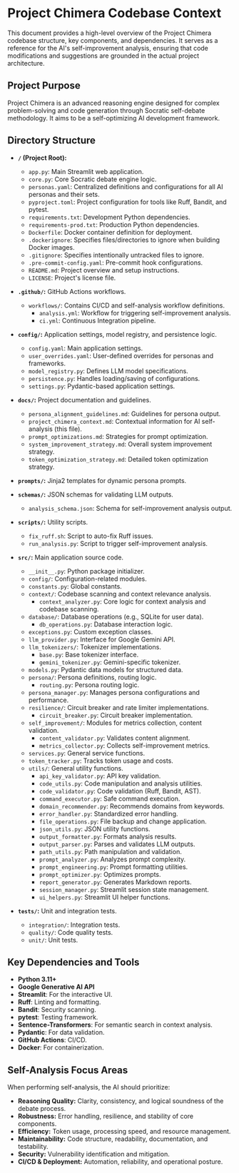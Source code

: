 # Project Chimera Codebase Context

This document provides a high-level overview of the Project Chimera codebase structure, key components, and dependencies. It serves as a reference for the AI's self-improvement analysis, ensuring that code modifications and suggestions are grounded in the actual project architecture.

## Project Purpose
Project Chimera is an advanced reasoning engine designed for complex problem-solving and code generation through Socratic self-debate methodology. It aims to be a self-optimizing AI development framework.

## Directory Structure

- **`/` (Project Root):**
  - `app.py`: Main Streamlit web application.
  - `core.py`: Core Socratic debate engine logic.
  - `personas.yaml`: Centralized definitions and configurations for all AI personas and their sets.
  - `pyproject.toml`: Project configuration for tools like Ruff, Bandit, and pytest.
  - `requirements.txt`: Development Python dependencies.
  - `requirements-prod.txt`: Production Python dependencies.
  - `Dockerfile`: Docker container definition for deployment.
  - `.dockerignore`: Specifies files/directories to ignore when building Docker images.
  - `.gitignore`: Specifies intentionally untracked files to ignore.
  - `.pre-commit-config.yaml`: Pre-commit hook configurations.
  - `README.md`: Project overview and setup instructions.
  - `LICENSE`: Project's license file.

- **`.github/`:** GitHub Actions workflows.
  - `workflows/`: Contains CI/CD and self-analysis workflow definitions.
    - `analysis.yml`: Workflow for triggering self-improvement analysis.
    - `ci.yml`: Continuous Integration pipeline.

- **`config/`:** Application settings, model registry, and persistence logic.
  - `config.yaml`: Main application settings.
  - `user_overrides.yaml`: User-defined overrides for personas and frameworks.
  - `model_registry.py`: Defines LLM model specifications.
  - `persistence.py`: Handles loading/saving of configurations.
  - `settings.py`: Pydantic-based application settings.

- **`docs/`:** Project documentation and guidelines.
  - `persona_alignment_guidelines.md`: Guidelines for persona output.
  - `project_chimera_context.md`: Contextual information for AI self-analysis (this file).
  - `prompt_optimizations.md`: Strategies for prompt optimization.
  - `system_improvement_strategy.md`: Overall system improvement strategy.
  - `token_optimization_strategy.md`: Detailed token optimization strategy.

- **`prompts/`:** Jinja2 templates for dynamic persona prompts.

- **`schemas/`:** JSON schemas for validating LLM outputs.
  - `analysis_schema.json`: Schema for self-improvement analysis output.

- **`scripts/`:** Utility scripts.
  - `fix_ruff.sh`: Script to auto-fix Ruff issues.
  - `run_analysis.py`: Script to trigger self-improvement analysis.

- **`src/`:** Main application source code.
  - `__init__.py`: Python package initializer.
  - `config/`: Configuration-related modules.
  - `constants.py`: Global constants.
  - `context/`: Codebase scanning and context relevance analysis.
    - `context_analyzer.py`: Core logic for context analysis and codebase scanning.
  - `database/`: Database operations (e.g., SQLite for user data).
    - `db_operations.py`: Database interaction logic.
  - `exceptions.py`: Custom exception classes.
  - `llm_provider.py`: Interface for Google Gemini API.
  - `llm_tokenizers/`: Tokenizer implementations.
    - `base.py`: Base tokenizer interface.
    - `gemini_tokenizer.py`: Gemini-specific tokenizer.
  - `models.py`: Pydantic data models for structured data.
  - `persona/`: Persona definitions, routing logic.
    - `routing.py`: Persona routing logic.
  - `persona_manager.py`: Manages persona configurations and performance.
  - `resilience/`: Circuit breaker and rate limiter implementations.
    - `circuit_breaker.py`: Circuit breaker implementation.
  - `self_improvement/`: Modules for metrics collection, content validation.
    - `content_validator.py`: Validates content alignment.
    - `metrics_collector.py`: Collects self-improvement metrics.
  - `services.py`: General service functions.
  - `token_tracker.py`: Tracks token usage and costs.
  - `utils/`: General utility functions.
    - `api_key_validator.py`: API key validation.
    - `code_utils.py`: Code manipulation and analysis utilities.
    - `code_validator.py`: Code validation (Ruff, Bandit, AST).
    - `command_executor.py`: Safe command execution.
    - `domain_recommender.py`: Recommends domains from keywords.
    - `error_handler.py`: Standardized error handling.
    - `file_operations.py`: File backup and change application.
    - `json_utils.py`: JSON utility functions.
    - `output_formatter.py`: Formats analysis results.
    - `output_parser.py`: Parses and validates LLM outputs.
    - `path_utils.py`: Path manipulation and validation.
    - `prompt_analyzer.py`: Analyzes prompt complexity.
    - `prompt_engineering.py`: Prompt formatting utilities.
    - `prompt_optimizer.py`: Optimizes prompts.
    - `report_generator.py`: Generates Markdown reports.
    - `session_manager.py`: Streamlit session state management.
    - `ui_helpers.py`: Streamlit UI helper functions.

- **`tests/`:** Unit and integration tests.
  - `integration/`: Integration tests.
  - `quality/`: Code quality tests.
  - `unit/`: Unit tests.

## Key Dependencies and Tools

*   **Python 3.11+**
*   **Google Generative AI API**
*   **Streamlit**: For the interactive UI.
*   **Ruff**: Linting and formatting.
*   **Bandit**: Security scanning.
*   **pytest**: Testing framework.
*   **Sentence-Transformers**: For semantic search in context analysis.
*   **Pydantic**: For data validation.
*   **GitHub Actions**: CI/CD.
*   **Docker**: For containerization.

## Self-Analysis Focus Areas

When performing self-analysis, the AI should prioritize:
*   **Reasoning Quality:** Clarity, consistency, and logical soundness of the debate process.
*   **Robustness:** Error handling, resilience, and stability of core components.
*   **Efficiency:** Token usage, processing speed, and resource management.
*   **Maintainability:** Code structure, readability, documentation, and testability.
*   **Security:** Vulnerability identification and mitigation.
*   **CI/CD & Deployment:** Automation, reliability, and operational posture.